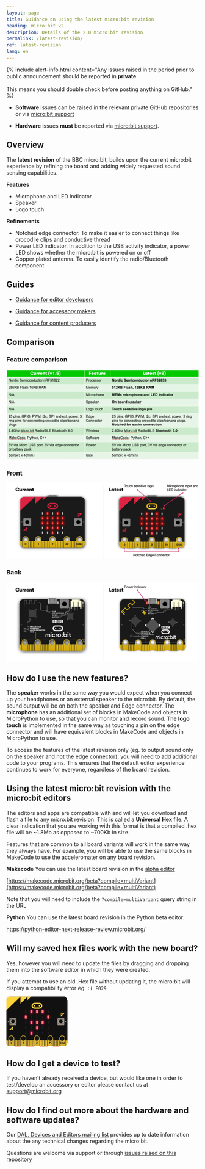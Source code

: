 ```yaml
---
layout: page
title: Guidance on using the latest micro:bit revision
heading: micro:bit v2
description: Details of the 2.0 micro:bit revision
permalink: /latest-revision/
ref: latest-revision
lang: en
---
```


{% include alert-info.html content="Any issues raised in the period prior to public announcement should be reported in **private**. <br><br> This means you should double check before posting anything on GitHub." %}
- **Software** issues can be raised in the relevant private GitHub repositories or via [micro:bit support](mailto:support@microbit.org?subject=Software%20issue)

- **Hardware** issues **must** be reported via [micro:bit support](mailto:support@microbit.org?subject=Hardware%20issue).

## Overview

The **latest revision** of the BBC micro:bit, builds upon the current micro:bit experience by refining the board and adding widely requested sound sensing capabilities.

**Features**

- Microphone and LED indicator
- Speaker
- Logo touch

**Refinements**

- Notched edge connector. To make it easier to connect things like crocodile clips and conductive thread
- Power LED indicator. In addition to the USB activity indicator, a power LED shows whether the micro:bit is powered on or off
- Copper plated antenna. To easily identify the radio/Bluetooth component


## Guides

- [Guidance for editor developers](./editors/)

- [Guidance for accessory makers](./accessories/)

- [Guidance for content producers](./content/)


## Comparison

### Feature comparison
![Table of features](./assets/comparison-table.png)

### Front
![Comparison front](./assets/comparison-front.png)

### Back
![Comparison back](./assets/comparison-back.png)

## How do I use the new features?

The **speaker** works in the same way you would expect when you connect up your headphones or an external speaker to the micro:bit. By default, the sound output will be on both the speaker and Edge connector. 
The **microphone** has an additional set of blocks in MakeCode and objects in MicroPython to use, so that you can monitor and record sound. 
The **logo touch** is implemented in the same way as touching a pin on the edge connector and will have equivalent blocks in MakeCode and objects in MicroPython to use.

To access the features of the latest revision only (eg. to output sound only on the speaker and not the edge connector), you will need to add additional code to your programs. This ensures that the default editor experience continues to work for everyone, regardless of the board revision.


## Using the latest micro:bit revision with the micro:bit editors

The editors and apps are compatible with and will let you download and flash a file to any micro:bit revision. This is called a  **Universal Hex** file. A clear indication that you are working with this format is that a compiled .hex file will be ~1.8Mb as opposed to ~700Kb in size.

 Features that are common to all board variants will work in the same way they always have. For example, you will be able to use the same blocks in MakeCode to use the acceleromater on any board revision.

**Makecode**
You can use the latest board revision in the [alpha editor](https://makecode.microbit.org/beta?compile=multiVariant)

[https://makecode.microbit.org/beta?compile=multiVariant](https://makecode.microbit.org/beta?compile=multiVariant) 

Note that you will need to include the `?compile=multiVariant` query string in the URL

**Python**
You can use the latest board revision in the Python beta editor:

 https://python-editor-next-release-review.microbit.org/


## Will my saved hex files work with the new board?

Yes, however you will need to update the files by dragging and dropping them into the software editor in which they were created.

If you attempt to use an old .Hex file without updating it, the micro:bit will display a compatibility error eg. `:( E029`

![Compatibility error](software/assets/compat-error.gif)

## How do I get a device to test?

If you haven’t already received a device, but would like one in order to test/develop an accessory or editor please contact us at [support@microbit.org](mailto:support@microbit.org?subject=Request%20for%20the%20latest%20micro%3Abit&body=Name%3A%0D%0A%0D%0AAddress%3A%0D%0A%0D%0AContact%20number%3A)


## How do I find out more about the hardware and software updates?

Our [DAL, Devices and Editors mailing list](http://eepurl.com/dyRx-v) provides up to date information about the any technical changes regarding the micro:bit. 

Questions are welcome via support or through [issues raised on this repository](https://github.com/microbit-foundation/dev-docs-private/issues)

